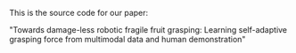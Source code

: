 This is the source code for our paper:

"Towards damage-less robotic fragile fruit grasping: Learning self-adaptive grasping force from multimodal data and human demonstration"
